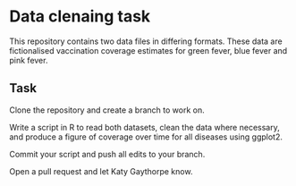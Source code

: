 # Data clenaing task

This repository contains two data files in differing formats. These data are fictionalised vaccination coverage estimates for green fever, blue fever and pink fever.

## Task

Clone the repository and create a branch to work on.

Write a script in R to read both datasets, clean the data where necessary, and produce a figure of coverage over time for all diseases using ggplot2. 

Commit your script and push all edits to your branch.

Open a pull request and let Katy Gaythorpe know. 
